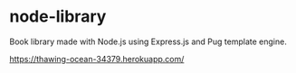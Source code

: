 # node-library

Book library made with Node.js using Express.js and Pug template engine.

https://thawing-ocean-34379.herokuapp.com/
